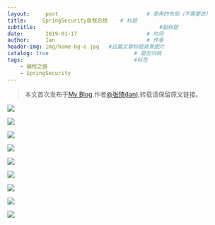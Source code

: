 ```yaml
---
layout:     post             				# 使用的布局（不需要改）
title:     SpringSecurity自我总结    # 标题 
subtitle:    					  				#副标题
date:       2019-01-17  					# 时间
author:     Ian                  			# 作者
header-img: img/home-bg-o.jpg	#这篇文章标题背景图片
catalog: true                        	# 是否归档
tags:                              		#标签
    - 编程之路
    - SpringSecurity
---
```


> 本文首次发布于[My Blog](http://uniquezhangqi.top),作者[@张琦(Ian)](http://uniquezhangqi.top/about/),转载请保留原文链接。


![](https://tva1.sinaimg.cn/large/007S8ZIlgy1gh14ppfrutj30u00vdadw.jpg)

![](https://tva1.sinaimg.cn/large/007S8ZIlgy1gh14qa3669j30ur0u0tc8.jpg)

![](https://tva1.sinaimg.cn/large/007S8ZIlgy1gh14r32os2j30u0107wjm.jpg)

![](https://tva1.sinaimg.cn/large/007S8ZIlgy1gh14rysz53j30u00wfdke.jpg)

![](https://tva1.sinaimg.cn/large/007S8ZIlgy1gh14shcugaj30u00yb78q.jpg)

![](https://tva1.sinaimg.cn/large/007S8ZIlgy1gh14nvzddzj30y40mwgod.jpg)

![](https://tva1.sinaimg.cn/large/007S8ZIlgy1gh14vzuchwj30ya0nagqf.jpg)

![](https://tva1.sinaimg.cn/large/007S8ZIlgy1gh14tjwvouj30u00y9whx.jpg)

![](https://tva1.sinaimg.cn/large/007S8ZIlgy1gh14u515xdj30vy0oadi7.jpg)


